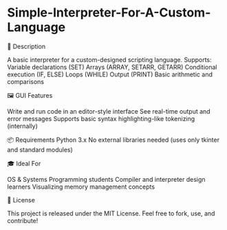 # Simple-Interpreter-For-A-Custom-Language

📌 Description

A basic interpreter for a custom-designed scripting language. Supports:
Variable declarations (SET)
Arrays (ARRAY, SETARR, GETARR)
Conditional execution (IF, ELSE)
Loops (WHILE)
Output (PRINT)
Basic arithmetic and comparisons

🖼️ GUI Features

Write and run code in an editor-style interface
See real-time output and error messages
Supports basic syntax highlighting-like tokenizing (internally)

📦 Requirements
Python 3.x
No external libraries needed (uses only tkinter and standard modules)

🎓 Ideal For

OS & Systems Programming students
Compiler and interpreter design learners
Visualizing memory management concepts

📜 License

This project is released under the MIT License. Feel free to fork, use, and contribute!
